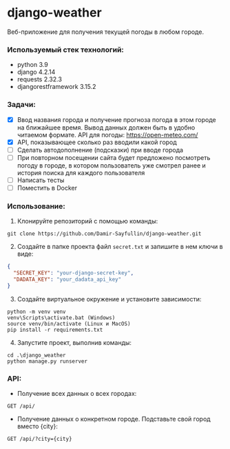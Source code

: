 # django-weather
Веб-приложение для получения текущей погоды в любом городе.

### Используемый стек технологий:
* python 3.9
* django 4.2.14
* requests 2.32.3
* djangorestframework 3.15.2

### Задачи:
* [X] Ввод названия города и получение прогноза погода в этом городе на ближайшее время. 
Вывод данных должен быть в удобно читаемом формате.
API для погоды: https://open-meteo.com/
* [X] API, показывающее сколько раз вводили какой город
* [ ] Сделать автодополнение (подсказки) при вводе города
* [ ] При повторном посещении сайта будет предложено посмотреть погоду в городе,
  в котором пользователь уже смотрел ранее и история поиска для каждого пользователя
* [ ] Написать тесты
* [ ] Поместить в Docker

### Использование:
1. Клонируйте репозиторий с помощью команды:
```commandline
git clone https://github.com/Damir-Sayfullin/django-weather.git
```
2. Создайте в папке проекта файл `secret.txt` и запишите в нем ключи в виде:
```json
{
  "SECRET_KEY": "your-django-secret-key",
  "DADATA_KEY": "your_dadata_api_key"
}
```
3. Создайте виртуальное окружение и установите зависимости:
```commandline
python -m venv venv
venv\Scripts\activate.bat (Windows)
source venv/bin/activate (Linux и MacOS)
pip install -r requirements.txt
```
4. Запустите проект, выполнив команды:
```commandline
cd .\django_weather
python manage.py runserver
```
### API:
* Получение всех данных о всех городах:
```
GET /api/
```
* Получение данных о конкретном городе. Подставьте свой город вместо {city}:
```
GET /api/?city={city}
```
